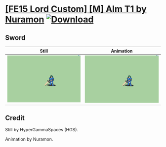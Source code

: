 # [\[FE15 Lord Custom\] \[M\] Alm T1 by Nuramon](./) [![Download](https://img.shields.io/badge/Download--red?style=social&logo=github)](https://minhaskamal.github.io/DownGit/#/home?url=https://github.com/Klokinator/FE-Repo/tree/main/Battle%20Animations%2FLords%20-%20Vanilla%20and%20Custom%2F%5BFE15%20Lord%20Custom%5D%20%5BM%5D%20Alm%20T1%20by%20Nuramon%2F1.%20Sword%20(Royal%20Sword)%20(%2BIntro))

## Sword

| Still | Animation |
| :---: | :-------: |
| ![Sword still](./Sword_000.png) | ![Sword](./Sword.gif) |

## Credit

Still by HyperGammaSpaces (HGS).

Animation by Nuramon.
